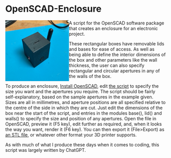 # OpenSCAD-Enclosure

<img src=https://github.com/astromikemerri/OpenSCAD-Enclosure/blob/main/SampleBox.JPG width=200 align=left>
A script for the OpenSCAD software package that creates an enclosure for an electronic project.

<p>
These rectangular boxes have removable lids and bases for ease of access.  As well as being able to define the interior dimensions of the box and other parameters like the wall thickness, the user can also specify rectangular and circular apertures in any of the walls of the box.

To produce an enclosure, <A href=https://openscad.org/downloads.html>Install OpenSCAD</a>, edit <a href=https://github.com/astromikemerri/OpenSCAD-Enclosure/blob/main/Enclosure.scad>the script</a> to specify the size you want and the apertures you require.  The script should be fairly self-explanatory, based on the sample apertures in the example given.  Sizes are all in millimetres, and aperture positions are all specified relative to the centre of the side in which they are cut. Just edit the dimensions of the box near the start of the script, and entries in the modules base(), lid() and walls() to specify the size and position of any apertures.  Open the file in OpenSCAD, preview it (F5 key), edit further as required, and, when it looks the way you want, render it (F6 key). You can then export it (File>Export) as <A href=https://github.com/astromikemerri/OpenSCAD-Enclosure/blob/main/enclosure.stl>an STL file</a>, or whatever other format your 3D printer supports.  

As with much of what I produce these days when it comes to coding, this script was largely written by ChatGPT.
